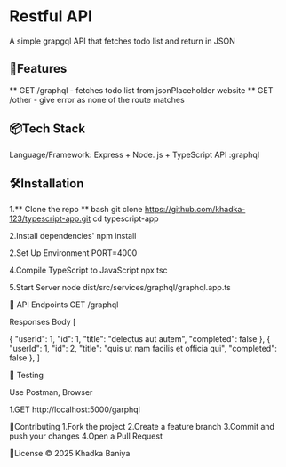 # Restful API
A simple grapgql API that fetches todo list and return in JSON

## 🚀Features
** GET /graphql - fetches todo list from jsonPlaceholder website 
** GET /other - give error as none of the route matches


## 📦Tech Stack
Language/Framework: Express + Node. js + TypeScript
API :graphql

## 🛠️Installation
1.** Clone the repo **
bash
git clone https://github.com/khadka-123/typescript-app.git
cd typescript-app

2.Install dependencies'
npm install

2.Set Up Environment
PORT=4000

4.Compile TypeScript to JavaScript
npx tsc

5.Start Server
node dist/src/services/graphql/graphql.app.ts

🔐 API Endpoints
GET /graphql

Responses Body 
[
    
  {
    "userId": 1,
    "id": 1,
    "title": "delectus aut autem",
    "completed": false
  },
  {
    "userId": 1,
    "id": 2,
    "title": "quis ut nam facilis et officia qui",
    "completed": false
  },
]

🧪 Testing

Use Postman, Browser

1.GET http://localhost:5000/garphql


🤝Contributing
1.Fork the project
2.Create a feature branch
3.Commit and push your changes
4.Open a Pull Request

📄License
© 2025 Khadka Baniya


